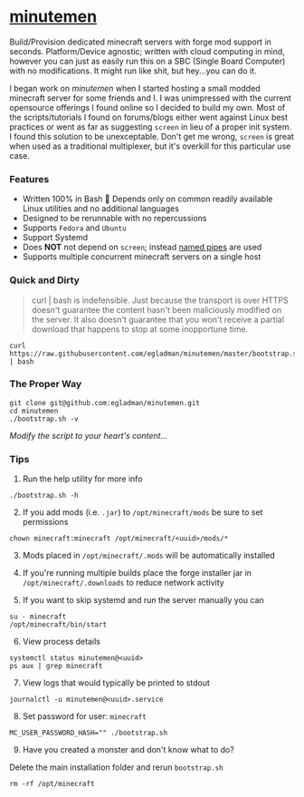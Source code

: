 # [minutemen](https://github.com/egladman/minutemen)

Build/Provision dedicated minecraft servers with forge mod support in seconds. Platform/Device agnostic; written with cloud computing in mind, however you can just as easily run this on a SBC (Single Board Computer) with no modifications. It might run like shit, but hey...you can do it.

I began work on *minutemen* when I started hosting a small modded minecraft server for some friends and I. I was unimpressed with the current opensource offerings I found online so I decided to build my own. Most of the scripts/tutorials I found on forums/blogs either went against Linux best practices or went as far as suggesting `screen` in lieu of a proper init system. I found this solution to be unexceptable. Don't get me wrong, `screen` is great when used as a traditional multiplexer, but it's overkill for this particular use case. 


### Features

- Written 100% in Bash :muscle: Depends only on common readily available Linux utilities and no additional languages
- Designed to be rerunnable with no repercussions
- Supports `Fedora` and `Ubuntu`
- Support Systemd
- Does **NOT** not depend on `screen`; instead [named pipes](https://en.wikipedia.org/wiki/Named_pipe) are used
- Supports multiple concurrent minecraft servers on a single host


### Quick and Dirty

> curl | bash is indefensible. Just because the transport is over HTTPS doesn't guarantee the content hasn't been maliciously modified on the server. It also doesn't guarantee that you won't receive a partial download that happens to stop at some inopportune time. 

```
curl https://raw.githubusercontent.com/egladman/minutemen/master/bootstrap.sh | bash
```


### The Proper Way

```
git clone git@github.com:egladman/minutemen.git
cd minutemen
./bootstrap.sh -v
```

*Modify the script to your heart's content...*
 

### Tips

1. Run the help utility for more info
```
./bootstrap.sh -h
```

2. If you add mods (i.e. `.jar`) to `/opt/minecraft/mods` be sure to set permissions
```
chown minecraft:minecraft /opt/minecraft/<uuid>/mods/*
```

3. Mods placed in `/opt/minecraft/.mods` will be automatically installed

4. If you're running multiple builds place the forge installer jar in `/opt/minecraft/.downloads` to reduce network activity

5. If you want to skip systemd and run the server manually you can
```
su - minecraft
/opt/minecraft/bin/start
```

6. View process details
```
systemctl status minutemen@<uuid>
ps aux | grep minecraft
```

7. View logs that would typically be printed to stdout
```
journalctl -u minutemen@<uuid>.service
```

8. Set password for user: `minecraft`
```
MC_USER_PASSWORD_HASH="" ./bootstrap.sh
```

9. Have you created a monster and don't know what to do?

Delete the main installation folder and rerun `bootstrap.sh`

```
rm -rf /opt/minecraft
```


 
